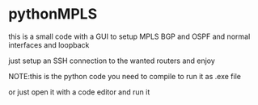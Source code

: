 # pythonMPLS
this is a small code with a GUI 
to setup MPLS BGP and OSPF and normal interfaces and loopback 

just setup an SSH connection to the wanted routers and enjoy 

NOTE:this is the python code you need to compile to run it as .exe file 

or just open it with a code editor and run it 


